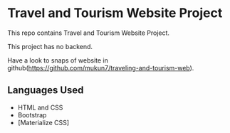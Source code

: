 # Travel and Tourism Website Project
This repo contains Travel and Tourism Website Project.<br/>

This project has no backend. <br/>

Have a look to snaps of website in github(https://github.com/mukun7/traveling-and-tourism-web).

## Languages Used <br/>

* HTML and CSS
* Bootstrap
* [Materialize CSS]
